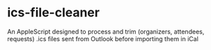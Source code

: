 # ics-file-cleaner
An AppleScript designed to process and trim (organizers, attendees, requests) .ics files sent from Outlook before importing them in iCal
